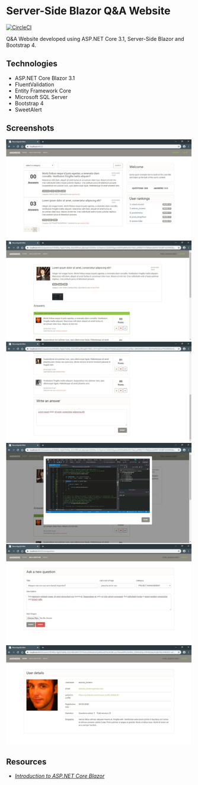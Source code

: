 # Server-Side Blazor Q&A Website
[![CircleCI](https://circleci.com/gh/fcapellino/blazor-qa-sample/tree/master.svg?style=shield&circle-token=1f938b95009b4b925dd1ce85669d99931277f314)]()

Q&A Website developed using ASP.NET Core 3.1, Server-Side Blazor and Bootstrap 4.

## Technologies
- ASP.NET Core Blazor 3.1
- FluentValidation
- Entity Framework Core
- Microsoft SQL Server
- Bootstrap 4
- SweetAlert

## Screenshots

<img src=".screenshots/cfad74d0-471a-4d64-878e-887a9e63867d.jpg" width="500"/> <img src=".screenshots/5a5efd68-7d76-4ac2-89c8-2a6adb7baa27.jpg" width="500"/>
<img src=".screenshots/7ea00fb3-3b4f-48e6-8e35-6a3d027d0efc.jpg" width="500"/> <img src=".screenshots/17baabfa-cbe6-4862-bac5-bff9e4cd2429.jpg" width="500"/>
<img src=".screenshots/d6ceec33-79f7-4a78-a2c8-b0eb34ebe8ec.jpg" width="500"/> <img src=".screenshots/e775c74a-b070-46bc-96b4-4a8ed0122dc8.jpg" width="500"/>

## Resources

- *[Introduction to ASP.NET Core Blazor](https://docs.microsoft.com/en-us/aspnet/core/blazor/?view=aspnetcore-3.1)*
